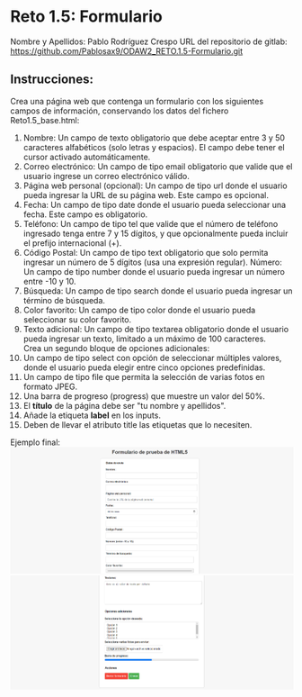 # Reto 1.5: Formulario
Nombre y Apellidos: Pablo Rodríguez Crespo
URL del repositorio de gitlab: https://github.com/Pablosax9/ODAW2_RETO.1.5-Formulario.git
## Instrucciones:
Crea una página web que contenga un formulario con los siguientes campos de información, conservando los datos del fichero Reto1.5_base.html:

1. Nombre: Un campo de texto obligatorio que debe aceptar entre 3 y 50 caracteres alfabéticos (solo letras y espacios). El campo debe tener el cursor activado automáticamente.
2. Correo electrónico: Un campo de tipo email obligatorio que valide que el usuario ingrese un correo electrónico válido.
3. Página web personal (opcional): Un campo de tipo url donde el usuario pueda ingresar la URL de su página web. Este campo es opcional.
4. Fecha: Un campo de tipo date donde el usuario pueda seleccionar una fecha. Este campo es obligatorio.
5. Teléfono: Un campo de tipo tel que valide que el número de teléfono ingresado tenga entre 7 y 15 dígitos, y que opcionalmente pueda incluir el prefijo internacional (+).
6. Código Postal: Un campo de tipo text obligatorio que solo permita ingresar un número de 5 dígitos (usa una expresión regular).
Número: Un campo de tipo number donde el usuario pueda ingresar un número entre -10 y 10.
1. Búsqueda: Un campo de tipo search donde el usuario pueda ingresar un término de búsqueda.
2. Color favorito: Un campo de tipo color donde el usuario pueda seleccionar su color favorito.
3. Texto adicional: Un campo de tipo textarea obligatorio donde el usuario pueda ingresar un texto, limitado a un máximo de 100 caracteres.   
Crea un segundo bloque de opciones adicionales:
1.  Un campo de tipo select con opción de seleccionar múltiples valores, donde el usuario pueda elegir entre cinco opciones predefinidas.
2.  Un campo de tipo file que permita la selección de varias fotos en formato JPEG.
3.  Una barra de progreso (progress) que muestre un valor del 50%.
4.  El **título** de la página debe ser "tu nombre y apellidos".
5.   Añade la etiqueta **label** en los inputs.
6.   Deben de llevar el atributo title las etiquetas que lo necesiten.

 


Ejemplo final:
![alt text](reto1.5_formulario_1.png)
![alt text](reto1.5_formulario_2.png)
